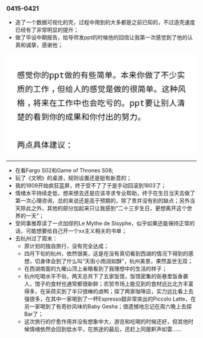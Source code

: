 ### 0415-0421
- 造了一个数据可视化的壳，过程中用到的大多都是之前已知的，不过造壳速度已经有了非常明显的提升；
- 做了毕设中期报告，给导师发ppt的时候他的回信让我第一次感觉到了他的认真和诚挚，感谢他；
<img src="mentor.jpeg">

---
- 在看Fargo S02和Game of Thrones S08;
- 玩了《文明》的桌游，规则设置还是挺有新意的；
- 我的1809开始疯狂蓝屏，终于受不了了于是手动回滚到1803了；
- 情绪水平持续走低，想来想去还是应该寻求专业帮助，终于在生日当天去做了第一次心理咨询，总的来说还是高于预期的，除了贵并没有别的缺点；另外当天除此之外，其他的部分加起来只让我感到“二十三岁生日，更想离开这个世界的一天”；
- 受同事推荐读了一点加缪的Le Mythe de Sisyphe，似乎如果还能保持正常的话，可能想要给自己开一个xx主义相关的书单；
- 去杭州过了周末：
    - 原计划的独自旅行，没有完全达成；
    - 四月下旬的杭州，依然很美，这是在没有真切看到西湖的情况下得到的感想，切身体会到了什么叫“天街小雨润如酥”，杭州美景，果然盖世无双；
    - 在西湖南面的九曜山顶上亲眼看到了我理想中的生活的样子；
    - 杭州吃喝水平不俗，两天总共下了五家饭馆，饭馆密集的街巷里饭香袭人，馆子的食材也通常都很新鲜；农贸市场上能见到的食材远比北方丰富得多，在采荷买到了半只很棒的卤鸭；探了两家咖啡店，实力远比看上去强很多，在其中一家喝到了一杯Espresso甜非常突出的Piccolo Latte，在另一家喝到了有奇妙风味的Baby Gesha；很遗憾地忘记在周六晚上去探Bar了；
    - 这次旅行的疗愈作用并没有想象中大，游览和吃喝的时候还好，但其他时候情绪依然会回到低水平，在旅途的最后，还赶上同屋鼾声如雷……
